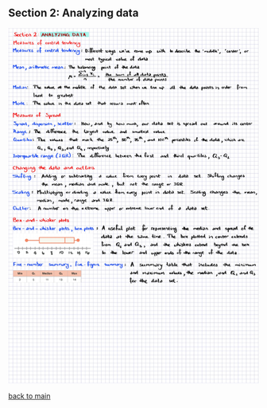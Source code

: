
## Section 2: Analyzing data

![stats_8.jpg](../imgs/stats_8.jpg)

[back to main](https://github.com/aziart/stats)